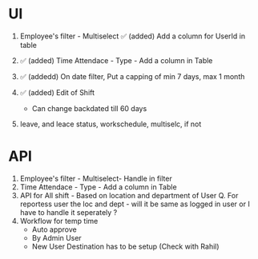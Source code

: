 # UI
1.  Employee's filter - Multiselect
    ✅ (added) Add a column for UserId in table  
2.  ✅ (added) Time Attendace - Type - Add a column in Table
3.  ✅ (addedd) On date filter, Put a capping of min 7 days, max 1 month
3.  ✅ (added) Edit of Shift
    - Can change backdated till 60 days

4.    leave, and leace status, workschedule, multiselc, if not 



# API
1. Employee's filter - Multiselect- Handle in filter
2. Time Attendace - Type - Add a column in Table
3. API for All shift - Based on location and department  of User
    Q. For reportess user the loc and dept - will it be same as logged in user or I have to handle it seperately ?
4. Workflow for temp time
   - Auto approve
   - By Admin User
   - New User Destination has to be setup (Check with Rahil)
   
